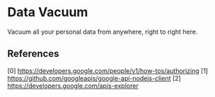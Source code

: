 # Data Vacuum

Vacuum all your personal data from anywhere, right to right here.

## References

[0] <https://developers.google.com/people/v1/how-tos/authorizing>
[1] <https://github.com/googleapis/google-api-nodejs-client>
[2] <https://developers.google.com/apis-explorer>
